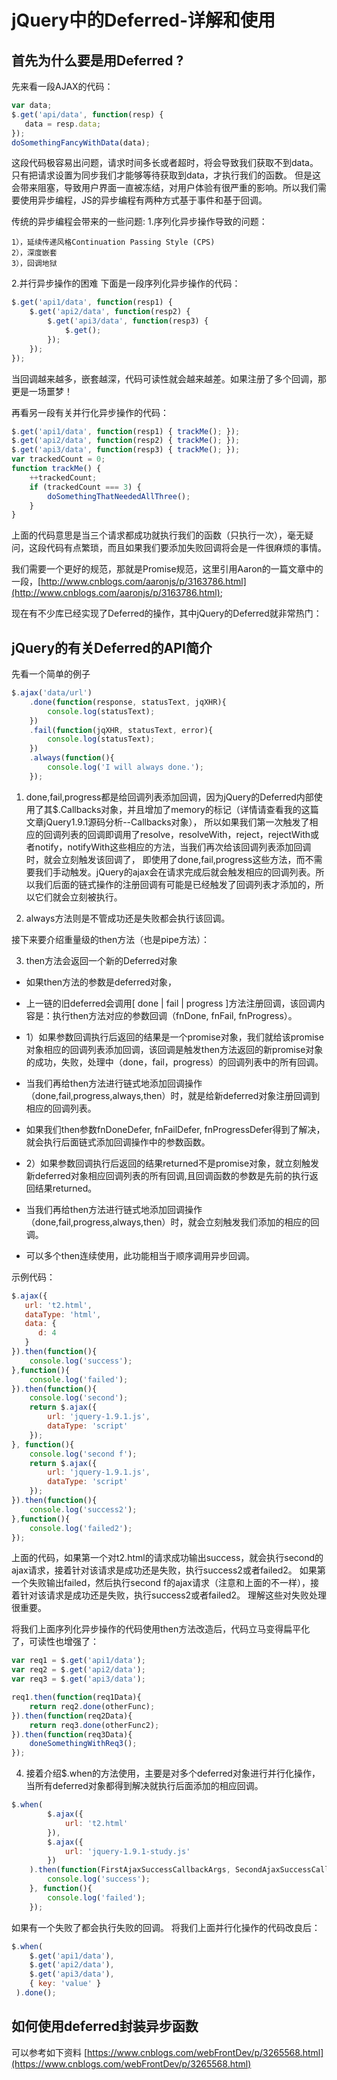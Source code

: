 # jQuery中的Deferred-详解和使用            

## 首先为什么要是用Deferred ?           

先来看一段AJAX的代码：               
```javascript
var data;
$.get('api/data', function(resp) {
   data = resp.data;     
});
doSomethingFancyWithData(data);
```

这段代码极容易出问题，请求时间多长或者超时，将会导致我们获取不到data。只有把请求设置为同步我们才能够等待获取到data，才执行我们的函数。
但是这会带来阻塞，导致用户界面一直被冻结，对用户体验有很严重的影响。所以我们需要使用异步编程，JS的异步编程有两种方式基于事件和基于回调。                   


传统的异步编程会带来的一些问题:
1.序列化异步操作导致的问题：

    1），延续传递风格Continuation Passing Style (CPS)
    2），深度嵌套
    3），回调地狱

2.并行异步操作的困难
下面是一段序列化异步操作的代码：                    
```javascript
$.get('api1/data', function(resp1) {
    $.get('api2/data', function(resp2) {
        $.get('api3/data', function(resp3) {
            $.get(); 
        });
    });
});
```
当回调越来越多，嵌套越深，代码可读性就会越来越差。如果注册了多个回调，那更是一场噩梦！

再看另一段有关并行化异步操作的代码：
```javascript
$.get('api1/data', function(resp1) { trackMe(); });
$.get('api2/data', function(resp2) { trackMe(); });
$.get('api3/data', function(resp3) { trackMe(); });
var trackedCount = 0;
function trackMe() {
    ++trackedCount;
    if (trackedCount === 3) {
        doSomethingThatNeededAllThree();
    }
}
```
上面的代码意思是当三个请求都成功就执行我们的函数（只执行一次），毫无疑问，这段代码有点繁琐，而且如果我们要添加失败回调将会是一件很麻烦的事情。             

我们需要一个更好的规范，那就是Promise规范，这里引用Aaron的一篇文章中的一段，[http://www.cnblogs.com/aaronjs/p/3163786.html](http://www.cnblogs.com/aaronjs/p/3163786.html);

现在有不少库已经实现了Deferred的操作，其中jQuery的Deferred就非常热门：                  



## jQuery的有关Deferred的API简介          
先看一个简单的例子
```javascript
$.ajax('data/url')
    .done(function(response, statusText, jqXHR){
        console.log(statusText);
    })
    .fail(function(jqXHR, statusText, error){
        console.log(statusText);
    })
    .always(function(){
        console.log('I will always done.');
    });
```

1. done,fail,progress都是给回调列表添加回调，因为jQuery的Deferred内部使用了其$.Callbacks对象，并且增加了memory的标记（详情请查看我的这篇文章jQuery1.9.1源码分析--Callbacks对象），
所以如果我们第一次触发了相应的回调列表的回调即调用了resolve，resolveWith，reject，rejectWith或者notify，notifyWith这些相应的方法，当我们再次给该回调列表添加回调时，就会立刻触发该回调了，
即使用了done,fail,progress这些方法，而不需要我们手动触发。jQuery的ajax会在请求完成后就会触发相应的回调列表。所以我们后面的链式操作的注册回调有可能是已经触发了回调列表才添加的，所以它们就会立刻被执行。


2. always方法则是不管成功还是失败都会执行该回调。

接下来要介绍重量级的then方法（也是pipe方法）：


3. then方法会返回一个新的Deferred对象               
* 如果then方法的参数是deferred对象，                   
* 上一链的旧deferred会调用[ done | fail | progress ]方法注册回调，该回调内容是：执行then方法对应的参数回调（fnDone, fnFail, fnProgress）。              


* 1）如果参数回调执行后返回的结果是一个promise对象，我们就给该promise对象相应的回调列表添加回调，该回调是触发then方法返回的新promise对象的成功，失败，处理中（done，fail，progress）的回调列表中的所有回调。                
* 当我们再给then方法进行链式地添加回调操作（done,fail,progress,always,then）时，就是给新deferred对象注册回调到相应的回调列表。           
* 如果我们then参数fnDoneDefer, fnFailDefer, fnProgressDefer得到了解决，就会执行后面链式添加回调操作中的参数函数。            

 
* 2）如果参数回调执行后返回的结果returned不是promise对象，就立刻触发新deferred对象相应回调列表的所有回调,且回调函数的参数是先前的执行返回结果returned。               
* 当我们再给then方法进行链式地添加回调操作（done,fail,progress,always,then）时，就会立刻触发我们添加的相应的回调。             


* 可以多个then连续使用，此功能相当于顺序调用异步回调。

示例代码：           
```javascript
$.ajax({
   url: 't2.html',
   dataType: 'html',
   data: {
      d: 4
   }
}).then(function(){
    console.log('success');
},function(){
    console.log('failed');
}).then(function(){
    console.log('second');
    return $.ajax({
        url: 'jquery-1.9.1.js',
        dataType: 'script'
    });
}, function(){
    console.log('second f');
    return $.ajax({
        url: 'jquery-1.9.1.js',
        dataType: 'script'
    });
}).then(function(){
    console.log('success2');
},function(){
    console.log('failed2');
});
```
上面的代码，如果第一个对t2.html的请求成功输出success，就会执行second的ajax请求，接着针对该请求是成功还是失败，执行success2或者failed2。
如果第一个失败输出failed，然后执行second f的ajax请求（注意和上面的不一样），接着针对该请求是成功还是失败，执行success2或者failed2。
理解这些对失败处理很重要。
 
将我们上面序列化异步操作的代码使用then方法改造后，代码立马变得扁平化了，可读性也增强了：
```javascript
var req1 = $.get('api1/data');
var req2 = $.get('api2/data');
var req3 = $.get('api3/data');

req1.then(function(req1Data){
    return req2.done(otherFunc);
}).then(function(req2Data){
    return req3.done(otherFunc2);
}).then(function(req3Data){
    doneSomethingWithReq3();
});
```

4. 接着介绍$.when的方法使用，主要是对多个deferred对象进行并行化操作，当所有deferred对象都得到解决就执行后面添加的相应回调。              
```javascript
$.when(
        $.ajax({
            url: 't2.html'
        }),
        $.ajax({
            url: 'jquery-1.9.1-study.js'
        })
    ).then(function(FirstAjaxSuccessCallbackArgs, SecondAjaxSuccessCallbackArgs){
        console.log('success');
    }, function(){
        console.log('failed');
    });
```
如果有一个失败了都会执行失败的回调。
将我们上面并行化操作的代码改良后：
```javascript
$.when(
    $.get('api1/data'),
    $.get('api2/data'),
    $.get('api3/data'),
    { key: 'value' }
 ).done();
```

## 如何使用deferred封装异步函数           




可以参考如下资料
[https://www.cnblogs.com/webFrontDev/p/3265568.html](https://www.cnblogs.com/webFrontDev/p/3265568.html)